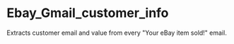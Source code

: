 # Ebay_Gmail_customer_info
Extracts customer email and value from every "Your eBay item sold!" email. 
